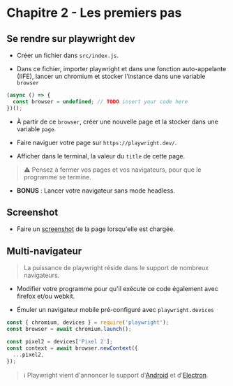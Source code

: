 # Chapitre 2 - Les premiers pas

## Se rendre sur playwright dev

- Créer un fichier dans `src/index.js`.

- Dans ce fichier, importer playwright et dans une fonction auto-appelante (IIFE), lancer un chromium et stocker l'instance dans une variable `browser`

```javascript
(async () => {
  const browser = undefined; // TODO insert your code here
})();
```

- À partir de ce `browser`, créer une nouvelle page et la stocker dans une variable `page`.

- Faire naviguer votre page sur `https://playwright.dev/`.

- Afficher dans le terminal, la valeur du `title` de cette page.

> ⚠️ Pensez à fermer vos pages et vos navigateurs, pour que le programme se termine.

- **BONUS** : Lancer votre navigateur sans mode headless.

## Screenshot

- Faire un [screenshot](https://playwright.dev/docs/screenshots) de la page lorsqu'elle est chargée.

## Multi-navigateur

> La puissance de playwright réside dans le support de nombreux navigateurs.

- Modifier votre programme pour qu'il exécute ce code également avec firefox et/ou webkit.

- Émuler un navigateur mobile pré-configuré avec `playwright.devices`

```javascript
const { chromium, devices } = require('playwright');
const browser = await chromium.launch();

const pixel2 = devices['Pixel 2'];
const context = await browser.newContext({
  ...pixel2,
});
```

> ℹ️ Playwright vient d'annoncer le support d'[Android](https://playwright.dev/docs/api/class-android/) et d'[Electron](https://playwright.dev/docs/api/class-electron).

